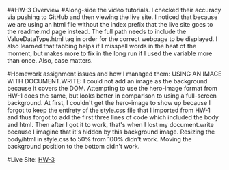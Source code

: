 ##HW-3 Overview
#Along-side the video tutorials.
I checked their accuracy via pushing
to GitHub and then viewing the live site. I noticed that because we are using an
html file without the index prefix that the live site goes to the readme.md page
instead. The full path needs to include the ValueDataType.html tag in order
 for the correct webpage to be displayed. I also learned that tabbing helps if I
 misspell words in the heat of the moment, but makes more to fix in the long run
 if I used the variable more than once. Also, case matters.

#Homework assignment issues and how I managed them:
USING AN IMAGE WITH DOCUMENT.WRITE:
 I could not add an image as the background because it covers the DOM.
 Attempting to use the hero-image format from HW-1 does the same, but looks better in
 comparison to using a full-screen background. At first, I couldn't  get the hero-image
to show up because I forgot to keep the entirety of the style.css file that I imported
from HW-1 and thus forgot to add the first three lines of code which included the
body and html. Then after I got it to work, that's when I lost my document.write
because I imagine that it's hidden by this background image. Resizing the body/html
in style.css to 50% from 100% didn't work. Moving the background position to the
bottom didn't work. 



#Live Site:
[HW-3](https://ewilsey.github.io/MART441/HW-3/)
